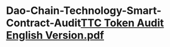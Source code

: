# Dao-Chain-Technology-Smart-Contract-Audit[TTC Token Audit English Version.pdf](https://github.com/DAOCHAINTECHNOLOGY/Dao-Chain-Technology-Smart-Contract-Audit/files/8499519/TTC.Token.Audit.English.Version.pdf)
